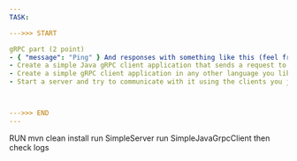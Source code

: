 ```yaml
---
TASK:

--->>> START

gRPC part (2 point)
- { "message": "Ping" } And responses with something like this (feel free to add more fields){ "message": "Pong" }
- Create a simple Java gRPC client application that sends a request to the simple server (share the same proto file), gets a response, and prints it.
- Create a simple gRPC client application in any other language you like (or ask a trainer/lector for a Python example) that sends a request to the simple server, gets a response, and prints it. Use the same proto file.
- Start a server and try to communicate with it using the clients you just wrote.



--->>> END
---
```




RUN
mvn clean install
run SimpleServer
run SimpleJavaGrpcClient
then check logs



